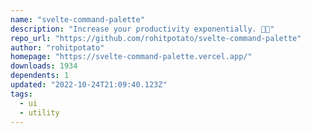 ```yaml
---
name: "svelte-command-palette"
description: "Increase your productivity exponentially. 🚀🚀"
repo_url: "https://github.com/rohitpotato/svelte-command-palette"
author: "rohitpotato"
homepage: "https://svelte-command-palette.vercel.app/"
downloads: 1934
dependents: 1
updated: "2022-10-24T21:09:40.123Z"
tags: 
  - ui
  - utility
---
```

